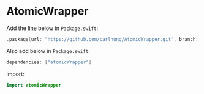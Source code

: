 # AtomicWrapper

Add the line below in `Package.swift`:
```swift
.package(url: "https://github.com/carlhung/AtomicWrapper.git", branch: "main")
```

Also add below in `Package.swift`:
```swift
dependencies: ["atomicWrapper"]
```

import:
```swift
import atomicWrapper
```